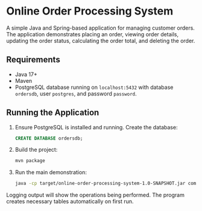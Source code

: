 # Online Order Processing System

A simple Java and Spring-based application for managing customer orders. The application demonstrates placing an order, viewing order details, updating the order status, calculating the order total, and deleting the order.

## Requirements
- Java 17+
- Maven
- PostgreSQL database running on `localhost:5432` with database `ordersdb`, user `postgres`, and password `password`.

## Running the Application
1. Ensure PostgreSQL is installed and running. Create the database:
   ```sql
   CREATE DATABASE ordersdb;
   ```
2. Build the project:
   ```bash
   mvn package
   ```
3. Run the main demonstration:
   ```bash
   java -cp target/online-order-processing-system-1.0-SNAPSHOT.jar com.example.order.MainApp
   ```

Logging output will show the operations being performed. The program creates necessary tables automatically on first run.
